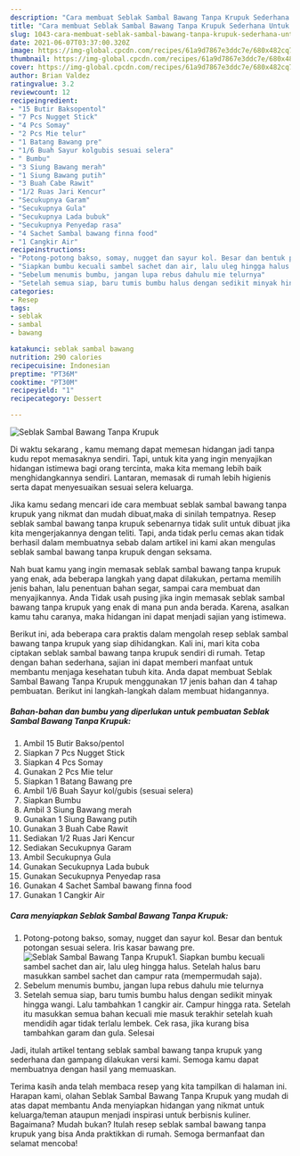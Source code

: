 ```yaml
---
description: "Cara membuat Seblak Sambal Bawang Tanpa Krupuk Sederhana Untuk Jualan"
title: "Cara membuat Seblak Sambal Bawang Tanpa Krupuk Sederhana Untuk Jualan"
slug: 1043-cara-membuat-seblak-sambal-bawang-tanpa-krupuk-sederhana-untuk-jualan
date: 2021-06-07T03:37:00.320Z
image: https://img-global.cpcdn.com/recipes/61a9d7867e3ddc7e/680x482cq70/seblak-sambal-bawang-tanpa-krupuk-foto-resep-utama.jpg
thumbnail: https://img-global.cpcdn.com/recipes/61a9d7867e3ddc7e/680x482cq70/seblak-sambal-bawang-tanpa-krupuk-foto-resep-utama.jpg
cover: https://img-global.cpcdn.com/recipes/61a9d7867e3ddc7e/680x482cq70/seblak-sambal-bawang-tanpa-krupuk-foto-resep-utama.jpg
author: Brian Valdez
ratingvalue: 3.2
reviewcount: 12
recipeingredient:
- "15 Butir Baksopentol"
- "7 Pcs Nugget Stick"
- "4 Pcs Somay"
- "2 Pcs Mie telur"
- "1 Batang Bawang pre"
- "1/6 Buah Sayur kolgubis sesuai selera"
- " Bumbu"
- "3 Siung Bawang merah"
- "1 Siung Bawang putih"
- "3 Buah Cabe Rawit"
- "1/2 Ruas Jari Kencur"
- "Secukupnya Garam"
- "Secukupnya Gula"
- "Secukupnya Lada bubuk"
- "Secukupnya Penyedap rasa"
- "4 Sachet Sambal bawang finna food"
- "1 Cangkir Air"
recipeinstructions:
- "Potong-potong bakso, somay, nugget dan sayur kol. Besar dan bentuk potongan sesuai selera. Iris kasar bawang pre."
- "Siapkan bumbu kecuali sambel sachet dan air, lalu uleg hingga halus. Setelah halus baru masukkan sambel sachet dan campur rata (mempermudah saja)."
- "Sebelum menumis bumbu, jangan lupa rebus dahulu mie telurnya"
- "Setelah semua siap, baru tumis bumbu halus dengan sedikit minyak hingga wangi. Lalu tambahkan 1 cangkir air. Campur hingga rata. Setelah itu masukkan semua bahan kecuali mie masuk terakhir setelah kuah mendidih agar tidak terlalu lembek. Cek rasa, jika kurang bisa tambahkan garam dan gula. Selesai"
categories:
- Resep
tags:
- seblak
- sambal
- bawang

katakunci: seblak sambal bawang 
nutrition: 290 calories
recipecuisine: Indonesian
preptime: "PT36M"
cooktime: "PT30M"
recipeyield: "1"
recipecategory: Dessert

---
```



![Seblak Sambal Bawang Tanpa Krupuk](https://img-global.cpcdn.com/recipes/61a9d7867e3ddc7e/680x482cq70/seblak-sambal-bawang-tanpa-krupuk-foto-resep-utama.jpg)

Di waktu  sekarang , kamu memang dapat memesan hidangan jadi tanpa kudu repot memasaknya sendiri. Tapi, untuk kita yang ingin menyajikan hidangan istimewa bagi orang tercinta, maka kita memang lebih baik menghidangkannya sendiri. Lantaran, memasak di rumah lebih higienis serta dapat menyesuaikan sesuai selera keluarga.

Jika kamu sedang mencari ide cara membuat seblak sambal bawang tanpa krupuk yang nikmat dan mudah dibuat,maka di sinilah tempatnya. Resep seblak sambal bawang tanpa krupuk  sebenarnya tidak sulit untuk dibuat jika kita mengerjakannya dengan teliti. Tapi, anda tidak perlu cemas akan tidak berhasil dalam membuatnya 
sebab dalam artikel ini kami akan mengulas seblak sambal bawang tanpa krupuk dengan seksama.  



Nah buat kamu yang ingin memasak seblak sambal bawang tanpa krupuk yang enak, ada beberapa langkah yang dapat dilakukan, pertama memilih jenis bahan, lalu penentuan bahan segar, sampai cara membuat dan menyajikannya. Anda Tidak usah pusing jika ingin memasak seblak sambal bawang tanpa krupuk yang enak di mana pun anda berada. Karena, asalkan kamu  tahu caranya, maka hidangan ini dapat menjadi sajian yang istimewa.

Berikut ini, ada beberapa cara praktis  dalam mengolah resep seblak sambal bawang tanpa krupuk yang siap dihidangkan. Kali ini, mari kita coba ciptakan seblak sambal bawang tanpa krupuk sendiri di rumah. Tetap dengan bahan sederhana, sajian ini dapat memberi manfaat untuk membantu menjaga kesehatan tubuh kita. Anda dapat membuat Seblak Sambal Bawang Tanpa Krupuk menggunakan 17 jenis bahan dan 4 tahap pembuatan. Berikut ini langkah-langkah dalam membuat hidangannya.

<!--inarticleads1-->

##### Bahan-bahan dan bumbu yang diperlukan untuk pembuatan Seblak Sambal Bawang Tanpa Krupuk:

1. Ambil 15 Butir Bakso/pentol
1. Siapkan 7 Pcs Nugget Stick
1. Siapkan 4 Pcs Somay
1. Gunakan 2 Pcs Mie telur
1. Siapkan 1 Batang Bawang pre
1. Ambil 1/6 Buah Sayur kol/gubis (sesuai selera)
1. Siapkan  Bumbu
1. Ambil 3 Siung Bawang merah
1. Gunakan 1 Siung Bawang putih
1. Gunakan 3 Buah Cabe Rawit
1. Sediakan 1/2 Ruas Jari Kencur
1. Sediakan Secukupnya Garam
1. Ambil Secukupnya Gula
1. Gunakan Secukupnya Lada bubuk
1. Gunakan Secukupnya Penyedap rasa
1. Gunakan 4 Sachet Sambal bawang finna food
1. Gunakan 1 Cangkir Air




<!--inarticleads2-->

##### Cara menyiapkan Seblak Sambal Bawang Tanpa Krupuk:

1. Potong-potong bakso, somay, nugget dan sayur kol. Besar dan bentuk potongan sesuai selera. Iris kasar bawang pre.
<img src="https://img-global.cpcdn.com/steps/15d488110828ee4f/160x128cq70/seblak-sambal-bawang-tanpa-krupuk-langkah-memasak-1-foto.jpg" alt="Seblak Sambal Bawang Tanpa Krupuk">1. Siapkan bumbu kecuali sambel sachet dan air, lalu uleg hingga halus. Setelah halus baru masukkan sambel sachet dan campur rata (mempermudah saja).
1. Sebelum menumis bumbu, jangan lupa rebus dahulu mie telurnya
1. Setelah semua siap, baru tumis bumbu halus dengan sedikit minyak hingga wangi. Lalu tambahkan 1 cangkir air. Campur hingga rata. Setelah itu masukkan semua bahan kecuali mie masuk terakhir setelah kuah mendidih agar tidak terlalu lembek. Cek rasa, jika kurang bisa tambahkan garam dan gula. Selesai




Jadi, itulah artikel tentang  seblak sambal bawang tanpa krupuk  yang sederhana dan gampang dilakukan versi kami. Semoga kamu dapat membuatnya dengan hasil yang memuaskan. 

Terima kasih anda telah membaca resep yang kita tampilkan di halaman ini. Harapan kami, olahan  Seblak Sambal Bawang Tanpa Krupuk yang mudah di atas dapat membantu Anda menyiapkan hidangan yang nikmat untuk keluarga/teman ataupun menjadi inspirasi untuk berbisnis kuliner. Bagaimana? Mudah bukan? Itulah resep seblak sambal bawang tanpa krupuk yang bisa Anda praktikkan di rumah. Semoga bermanfaat dan selamat mencoba!

